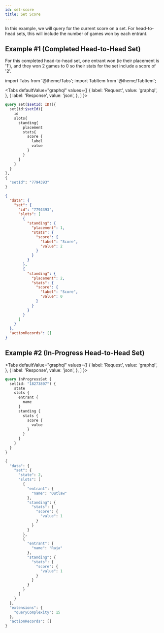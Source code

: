 ```yaml
---
id: set-score
title: Set Score
---
```


In this example, we will query for the current score on a set.
For head-to-head sets, this will include the number of games won by each entrant.

## Example #1 (Completed Head-to-Head Set)

For this completed head-to-head set, one entrant won (ie their placement is '1'),
and they won 2 games to 0 so their stats for the set include a score of '2'.

import Tabs from '@theme/Tabs';
import TabItem from '@theme/TabItem';

<Tabs
defaultValue="graphql"
values={[
{ label: 'Request', value: 'graphql', },
{ label: 'Response', value: 'json', },
]
}>
<TabItem value="graphql">

```graphql
query set($setId: ID!){
  set(id:$setId){
    id
    slots{
      standing{
        placement
        stats{
          score {
            label
            value
          }
        }
      }
    }
  }
},
{
  "setId": "7794393"
}
```

</TabItem>

<TabItem value="json">

```json
{
  "data": {
    "set": {
      "id": "7794393",
      "slots": [
        {
          "standing": {
            "placement": 1,
            "stats": {
              "score": {
                "label": "Score",
                "value": 2
              }
            }
          }
        },
        {
          "standing": {
            "placement": 2,
            "stats": {
              "score": {
                "label": "Score",
                "value": 0
              }
            }
          }
        }
      ]
    }
  },
  "actionRecords": []
}
```

</TabItem>
</Tabs>

## Example #2 (In-Progress Head-to-Head Set)

<Tabs
defaultValue="graphql"
values={[
{ label: 'Request', value: 'graphql', },
{ label: 'Response', value: 'json', },
]
}>
<TabItem value="graphql">

```graphql
query InProgressSet {
  set(id: "18273807") {
    state
    slots {
      entrant {
        name
      }
      standing {
        stats {
          score {
            value
          }
        }
      }
    }
  }
}
```

</TabItem>

<TabItem value="json">

```graphql
{
  "data": {
    "set": {
      "state": 2,
      "slots": [
        {
          "entrant": {
            "name": "Outlaw"
          },
          "standing": {
            "stats": {
              "score": {
                "value": 1
              }
            }
          }
        },
        {
          "entrant": {
            "name": "Raja"
          },
          "standing": {
            "stats": {
              "score": {
                "value": 1
              }
            }
          }
        }
      ]
    }
  },
  "extensions": {
    "queryComplexity": 15
  },
  "actionRecords": []
}
```

</TabItem>
</Tabs>
